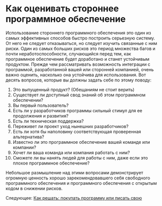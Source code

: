 # Как оценивать стороннее программное обеспечение
[//]: # (Version:1.0.0)
Использование стороннего программного обеспечения это один из самых эффективных способов быстро построить серьезную систему. От него не следует отказываться, но следует изучить связанные с ним риски. Один из самых больших рисков это период множества багов и почти неработоспособности, случающийся перед тем, как программное обеспечение будет доработано и станет устойчивым продуктом. Прежде чем рассматривать возможность интеграции с программой, разработанной вашей или сторонней компанией, очень важно оценить, насколько она устойчива для использования. Вот десять вопросов, которые вы должны задать себе по этому поводу:

1. Это выпущенный продукт? (Обещаниям не стоит верить)
2. Существует ли доступный свод знаний об этом программном обеспечении?
3. Вы первый пользователь?
4. Есть ли у разработчиков программы сильный стимул для ее продолжения и развития?
5. Есть ли техническая поддержка?
6. Переживет ли проект уход нынешних разработчиков?
7. Есть ли хотя бы наполовину соответствующая проверенная альтернатива?
8. Известно ли это программное обеспечение вашей команде или компании?
9. Хочет ли ваша команда или компания работать с ним?
10. Сможете ли вы нанять людей для работы с ним, даже если это плохое программное обеспечение?

Небольшое размышление над этими вопросами демонстрирует огромную ценность хорошо зарекомендовавшего себя свободного программного обеспечения и программного обеспечения с открытым кодом в снижении рисков. 


Следующее: [Как решать: покупать программу или писать свою](04-How-to-Make-a-Buy-vs-Build-Decision.md)